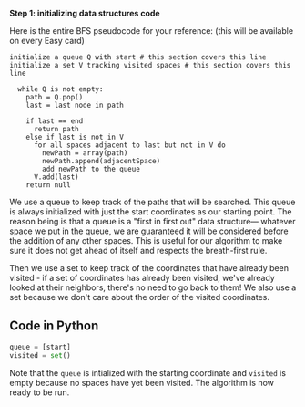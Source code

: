<!--title={The Data Structures}-->

<!--concepts={lists.mdx}-->

<!--badges={Algorithms:25,Python:5}-->

**Step 1: initializing data structures code**

Here is the entire BFS pseudocode for your reference: (this will be available on every Easy card)

```pseudocode
initialize a queue Q with start # this section covers this line
initialize a set V tracking visited spaces # this section covers this line

  while Q is not empty:
    path = Q.pop()
    last = last node in path

    if last == end
      return path
    else if last is not in V
      for all spaces adjacent to last but not in V do
        newPath = array(path)
        newPath.append(adjacentSpace)
        add newPath to the queue
      V.add(last)
    return null
```

We use a queue to keep track of the paths that will be searched. This queue is always initialized with just the start coordinates as our starting point. The reason being is that a queue is a "first in first out" data structure— whatever space we put in the queue, we are guaranteed it will be considered before the addition of any other spaces. This is useful for our algorithm to make sure it does not get ahead of itself and respects the breath-first rule.

Then we use a set to keep track of the coordinates that have already been visited - if a set of coordinates has already been visited, we've already looked at their neighbors, there's no need to go back to them! We also use a set because we don't care about the order of the visited coordinates.

## Code in Python

```python
queue = [start]
visited = set()
```

Note that the `queue` is intialized with the starting coordinate and `visited` is empty because no spaces have yet been visited. The algorithm is now ready to be run.

